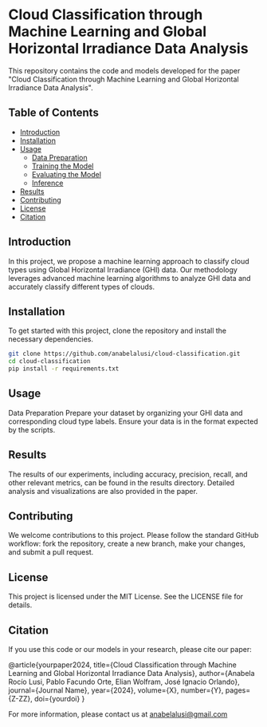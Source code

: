 # Cloud Classification through Machine Learning and Global Horizontal Irradiance Data Analysis

This repository contains the code and models developed for the paper "Cloud Classification through Machine Learning and Global Horizontal Irradiance Data Analysis".

## Table of Contents
- [Introduction](#introduction)
- [Installation](#installation)
- [Usage](#usage)
  - [Data Preparation](#data-preparation)
  - [Training the Model](#training-the-model)
  - [Evaluating the Model](#evaluating-the-model)
  - [Inference](#inference)
- [Results](#results)
- [Contributing](#contributing)
- [License](#license)
- [Citation](#citation)

## Introduction
In this project, we propose a machine learning approach to classify cloud types using Global Horizontal Irradiance (GHI) data. Our methodology leverages advanced machine learning algorithms to analyze GHI data and accurately classify different types of clouds.

## Installation
To get started with this project, clone the repository and install the necessary dependencies.

```bash
git clone https://github.com/anabelalusi/cloud-classification.git
cd cloud-classification
pip install -r requirements.txt
```
## Usage
Data Preparation
Prepare your dataset by organizing your GHI data and corresponding cloud type labels. Ensure your data is in the format expected by the scripts.

## Results
The results of our experiments, including accuracy, precision, recall, and other relevant metrics, can be found in the results directory. Detailed analysis and visualizations are also provided in the paper.

## Contributing
We welcome contributions to this project. Please follow the standard GitHub workflow: fork the repository, create a new branch, make your changes, and submit a pull request.

## License
This project is licensed under the MIT License. See the LICENSE file for details.

## Citation
If you use this code or our models in your research, please cite our paper:

@article{yourpaper2024,
  title={Cloud Classification through Machine Learning and Global Horizontal Irradiance Data Analysis},
  author={Anabela Rocío Lusi, Pablo Facundo Orte, Elian Wolfram, José Ignacio Orlando},
  journal={Journal Name},
  year={2024},
  volume={X},
  number={Y},
  pages={Z-ZZ},
  doi={yourdoi}
}

For more information, please contact us at anabelalusi@gmail.com

